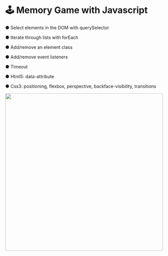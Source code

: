 <div>
  <h1>🕹 Memory Game with Javascript</h1>
  <p>● Select elements in the DOM with querySelector</p>
  <p>● Iterate through lists with forEach</p>
  <p>● Add/remove an element class</p>
  <p>● Add/remove event listeners</p>
  <p>● Timeout</p>
  <p>● Html5: data-attribute</p>
  <p>● Css3: positioning, flexbox, perspective, backface-visibility, transitions</p>
  <img width="500px"  src="https://user-images.githubusercontent.com/59649767/163847482-c755e098-578e-494c-ae38-7791afb9b933.png">
</div>
